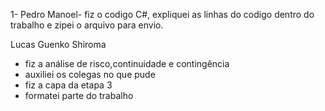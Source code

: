 1- Pedro Manoel- fiz o codigo C#, expliquei as linhas do codigo dentro do trabalho e zipei o arquivo para envio.

Lucas Guenko Shiroma 
- fiz a análise de risco,continuidade e contingência
- auxiliei os colegas no que pude
- fiz a capa da etapa 3
- formatei parte do trabalho

